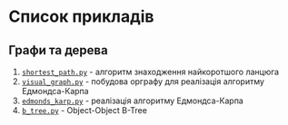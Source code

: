 # Список прикладів

## Графи та дерева

1. [`shortest_path.py`](/Chapter_03/shortest_path.py) - алгоритм знаходження найкоротшого ланцюга
2. [`visual_graph.py`](/Chapter_03/visual_graph.py) - побудова орграфу для реалізація алгоритму Едмондса-Карпа
3. [`edmonds_karp.py`](/Chapter_03/edmonds_karp.py) - реалізація алгоритму Едмондса-Карпа
4. [`b_tree.py`](/Chapter_03/b_tree.py) - Object-Object B-Tree
